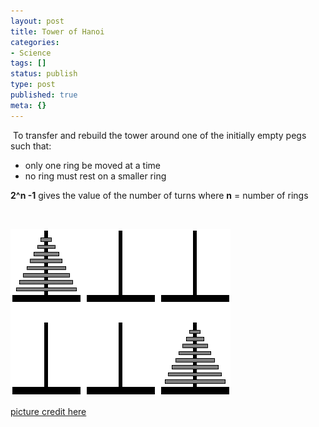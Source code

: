 ```yaml
---
layout: post
title: Tower of Hanoi
categories:
- Science
tags: []
status: publish
type: post
published: true
meta: {}
---
```

 To transfer and rebuild the tower around one of the initially empty pegs such that:

- only one ring be moved at a time
- no ring must rest on a smaller ring

**2^n -1** gives the value of the number of turns where **n** = number of rings

 

![](/img/hanoi_tower.gif)

[picture credit here](http://www.mactech.com/articles/mactech/Vol.02/02.01/Towers/img002.gif)
